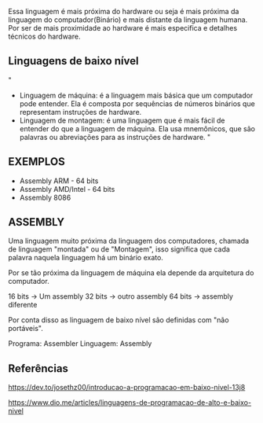 
Essa linguagem é mais próxima do hardware ou seja é mais próxima da linguagem do computador(Binário) e mais distante da linguagem humana. Por ser de mais proximidade ao hardware é mais especifica e detalhes técnicos do hardware.

## Linguagens de baixo nível



"
- Linguagem de máquina: é a linguagem mais básica que um computador pode entender. Ela é composta por sequências de números binários que representam instruções de hardware.
 - Linguagem de montagem: é uma linguagem que é mais fácil de entender do que a linguagem de máquina. Ela usa mnemônicos, que são palavras ou abreviações para as instruções de hardware.
 "
## EXEMPLOS

- Assembly ARM - 64 bits
- Assembly AMD/Intel - 64 bits
- Assembly 8086

## ASSEMBLY

Uma linguagem muito próxima da linguagem dos computadores, chamada de linguagem "montada" ou de "Montagem", isso significa que cada palavra naquela linguagem há um binário exato.

Por se tão próxima da linguagem de máquina ela depende da arquitetura do computador.

16 bits -> Um assembly
32 bits -> outro assembly
64 bits -> assembly diferente

Por conta disso as linguagem de baixo nível são definidas com "não portáveis".

Programa: Assembler
Linguagem: Assembly



## Referências 

https://dev.to/josethz00/introducao-a-programacao-em-baixo-nivel-13j8

https://www.dio.me/articles/linguagens-de-programacao-de-alto-e-baixo-nivel